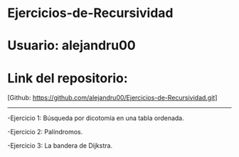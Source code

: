# Ejercicios-de-Recursividad
# Usuario: alejandru00

# Link del repositorio: 
[Github: https://github.com/alejandru00/Ejercicios-de-Recursividad.git]

*****************************
  -Ejercicio 1: Búsqueda por dicotomía en una tabla ordenada.
  
  -Ejercicio 2: Palíndromos.
  
  -Ejercicio 3: La bandera de Dijkstra.
